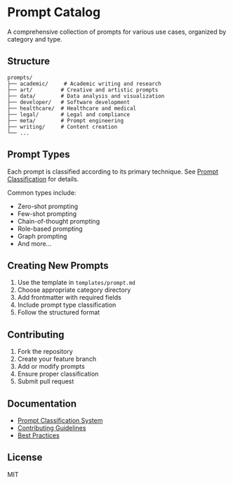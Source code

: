 # Prompt Catalog

A comprehensive collection of prompts for various use cases, organized by category and type.

## Structure

```
prompts/
├── academic/     # Academic writing and research
├── art/         # Creative and artistic prompts
├── data/        # Data analysis and visualization
├── developer/   # Software development
├── healthcare/  # Healthcare and medical
├── legal/       # Legal and compliance
├── meta/        # Prompt engineering
├── writing/     # Content creation
└── ...
```

## Prompt Types

Each prompt is classified according to its primary technique. See [Prompt Classification](docs/prompt-classification.md) for details.

Common types include:
- Zero-shot prompting
- Few-shot prompting
- Chain-of-thought prompting
- Role-based prompting
- Graph prompting
- And more...

## Creating New Prompts

1. Use the template in `templates/prompt.md`
2. Choose appropriate category directory
3. Add frontmatter with required fields
4. Include prompt type classification
5. Follow the structured format

## Contributing

1. Fork the repository
2. Create your feature branch
3. Add or modify prompts
4. Ensure proper classification
5. Submit pull request

## Documentation

- [Prompt Classification System](docs/prompt-classification.md)
- [Contributing Guidelines](docs/contributing.md)
- [Best Practices](docs/best-practices.md)

## License

MIT
